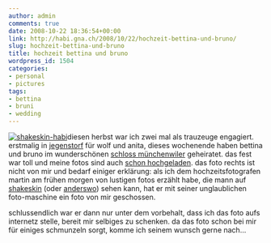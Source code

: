 ```yaml
---
author: admin
comments: true
date: 2008-10-22 18:36:54+00:00
link: http://habi.gna.ch/2008/10/22/hochzeit-bettina-und-bruno/
slug: hochzeit-bettina-und-bruno
title: hochzeit bettina und bruno
wordpress_id: 1504
categories:
- personal
- pictures
tags:
- bettina
- bruni
- wedding
---
```


[![shakeskin-habi](http://habi.gna.ch/wp-content/uploads/2008/10/d3f-83741.jpg)](http://habi.gna.ch/wp-content/uploads/2008/10/d3f-8374.jpg)diesen herbst war ich zwei mal als trauzeuge engagiert. erstmalig in [jegenstorf](http://flickr.com/photos/habi/tags/jegenstorf) für wolf und anita, dieses wochenende haben bettina und bruno im wunderschönen [schlos](http://www.schlossmuenchenwiler.ch/)[s münchenwiler](http://www.schlossmuenchenwiler.ch/) geheiratet. das fest war toll und meine fotos sind auch [schon hochgeladen](http://flickr.com/photos/habi/sets/72157608216573253/). das foto rechts ist nicht von mir und bedarf einiger erklärung: als ich dem hochzeitsfotografen martin am frühen morgen von lustigen fotos erzählt habe, die mann auf [shakeskin](http://shakeskin.com/) (oder [anderswo](http://flickr.com/photos/habi/245722599/)) sehen kann, hat er mit seiner unglaublichen foto-maschine ein foto von mir geschossen.



schlussendlich war er dann nur unter dem vorbehalt, dass ich das foto aufs internetz stelle, bereit mir selbiges zu schenken. da das foto schon bei mir für einiges schmunzeln sorgt, komme ich seinem wunsch gerne nach...



